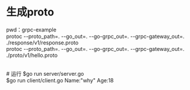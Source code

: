 # 生成proto
pwd：grpc-example
<br>
protoc --proto_path=. --go_out=.  --go-grpc_out=. --grpc-gateway_out=. ./response/v1/response.proto 
<br>
protoc --proto_path=. --go_out=.  --go-grpc_out=. --grpc-gateway_out=. ./proto/v1/hello.proto 

<br>
# 运行
$go run server/server.go 
<br>
$go run client/client.go 
Name:"why"  Age:18
